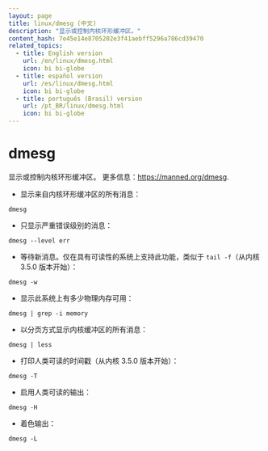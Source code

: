 ```yaml
---
layout: page
title: linux/dmesg (中文)
description: "显示或控制内核环形缓冲区。"
content_hash: 7e45e14e8705202e3f41aebff5296a786cd39470
related_topics:
  - title: English version
    url: /en/linux/dmesg.html
    icon: bi bi-globe
  - title: español version
    url: /es/linux/dmesg.html
    icon: bi bi-globe
  - title: português (Brasil) version
    url: /pt_BR/linux/dmesg.html
    icon: bi bi-globe
---
```

# dmesg

显示或控制内核环形缓冲区。
更多信息：<https://manned.org/dmesg>.

- 显示来自内核环形缓冲区的所有消息：

`dmesg`

- 只显示严重错误级别的消息：

`dmesg --level err`

- 等待新消息。仅在具有可读性的系统上支持此功能，类似于 `tail -f`（从内核 3.5.0 版本开始）：

`dmesg -w`

- 显示此系统上有多少物理内存可用：

`dmesg | grep -i memory`

- 以分页方式显示内核缓冲区的所有消息：

`dmesg | less`

- 打印人类可读的时间戳（从内核 3.5.0 版本开始）：

`dmesg -T`

- 启用人类可读的输出：

`dmesg -H`

- 着色输出：

`dmesg -L`
